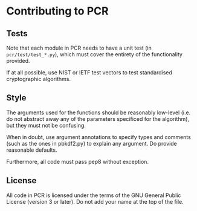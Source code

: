 # Contributing to PCR

## Tests

Note that each module in PCR needs to have a unit test (in
`pcr/test/test_*.py`), which must cover the entirety of the
functionality provided.

If at all possible, use NIST or IETF test vectors to test
standardised cryptographic algorithms.

## Style

The arguments used for the functions should be reasonably
low-level (i.e. do not abstract away any of the parameters
specificed for the algorithm), but they must not be confusing.

When in doubt, use argument annotations to specify types
and comments (such as the ones in pbkdf2.py) to explain any
argument. Do provide reasonable defaults.

Furthermore, all code must pass pep8 without exception.

## License

All code in PCR is licensed under the terms of the GNU
General Public License (version 3 or later). Do not add
your name at the top of the file.
